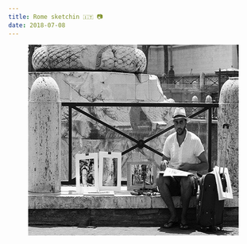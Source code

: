 ```yaml
---
title: Rome sketchin 🇮🇹 📷
date: 2018-07-08
---
```


<center><figure class="kg-card kg-image-card"><img src="/img/89Romesketchin------.jpg" class="kg-image" alt loading="lazy" width="576" height="384"></figure></center>